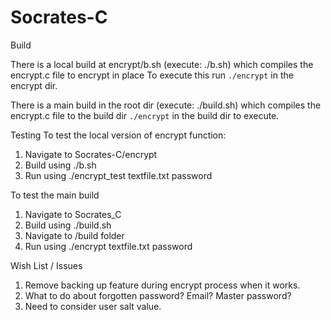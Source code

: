 # Socrates-C

Build

There is a local build at encrypt/b.sh (execute: ./b.sh) which compiles the encrypt.c file to encrypt in place
To execute this run 
```./encrypt```
in the encrypt dir.

There is a main build in the root dir (execute: ./build.sh) which compiles the encrypt.c file to the build dir
```./encrypt```
in the build dir to execute.

Testing
To test the local version of encrypt function:
1. Navigate to Socrates-C/encrypt
2. Build using ./b.sh
3. Run using ./encrypt_test textfile.txt password

To test the main build
1. Navigate to Socrates_C
2. Build using ./build.sh
3. Navigate to /build folder
4. Run using ./encrypt textfile.txt password


Wish List / Issues
1. Remove backing up feature during encrypt process when it works.
2. What to do about forgotten password? Email? Master password?
3. Need to consider user salt value.
